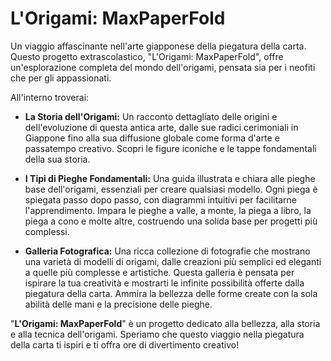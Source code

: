 # L'Origami: MaxPaperFold

Un viaggio affascinante nell'arte giapponese della piegatura della carta. Questo progetto extrascolastico, "L'Origami: MaxPaperFold", offre un'esplorazione completa del mondo dell'origami, pensata sia per i neofiti che per gli appassionati.

All'interno troverai:

* **La Storia dell'Origami:** Un racconto dettagliato delle origini e dell'evoluzione di questa antica arte, dalle sue radici cerimoniali in Giappone fino alla sua diffusione globale come forma d'arte e passatempo creativo. Scopri le figure iconiche e le tappe fondamentali della sua storia.

* **I Tipi di Pieghe Fondamentali:** Una guida illustrata e chiara alle pieghe base dell'origami, essenziali per creare qualsiasi modello. Ogni piega è spiegata passo dopo passo, con diagrammi intuitivi per facilitarne l'apprendimento. Impara le pieghe a valle, a monte, la piega a libro, la piega a cono e molte altre, costruendo una solida base per progetti più complessi.

* **Galleria Fotografica:** Una ricca collezione di fotografie che mostrano una varietà di modelli di origami, dalle creazioni più semplici ed eleganti a quelle più complesse e artistiche. Questa galleria è pensata per ispirare la tua creatività e mostrarti le infinite possibilità offerte dalla piegatura della carta. Ammira la bellezza delle forme create con la sola abilità delle mani e la precisione delle pieghe.

"**L'Origami: MaxPaperFold**" è un progetto dedicato alla bellezza, alla storia e alla tecnica dell'origami. Speriamo che questo viaggio nella piegatura della carta ti ispiri e ti offra ore di divertimento creativo!
